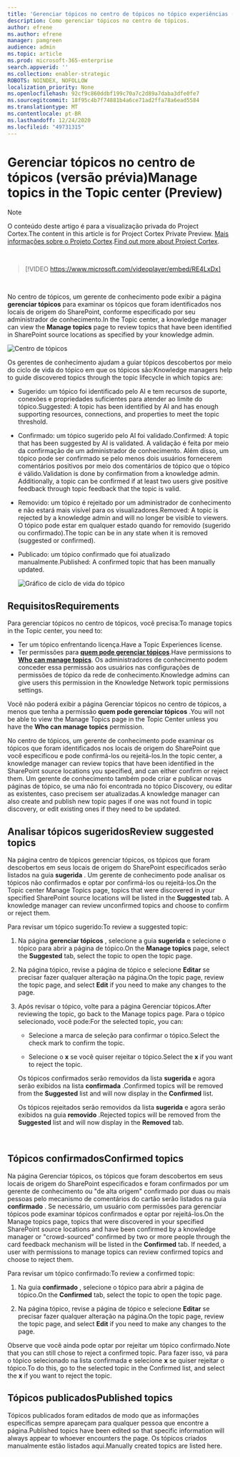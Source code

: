 ```yaml
---
title: 'Gerenciar tópicos no centro de tópicos no tópico experiências (versão prévia) '
description: Como gerenciar tópicos no centro de tópicos.
author: efrene
ms.author: efrene
manager: pamgreen
audience: admin
ms.topic: article
ms.prod: microsoft-365-enterprise
search.appverid: ''
ms.collection: enabler-strategic
ROBOTS: NOINDEX, NOFOLLOW
localization_priority: None
ms.openlocfilehash: 92cf9c860ddbf199c70a7c2d89a7daba3dfe0fe7
ms.sourcegitcommit: 18f95c4b7f74881b4a6ce71ad2ffa78a6ead5584
ms.translationtype: MT
ms.contentlocale: pt-BR
ms.lasthandoff: 12/24/2020
ms.locfileid: "49731315"
---
```

# <a name="manage-topics-in-the-topic-center-preview"></a><span data-ttu-id="8eb2f-103">Gerenciar tópicos no centro de tópicos (versão prévia)</span><span class="sxs-lookup"><span data-stu-id="8eb2f-103">Manage topics in the Topic center (Preview)</span></span>

> [!Note] 
> <span data-ttu-id="8eb2f-104">O conteúdo deste artigo é para a visualização privada do Project Cortex.</span><span class="sxs-lookup"><span data-stu-id="8eb2f-104">The content in this article is for Project Cortex Private Preview.</span></span> <span data-ttu-id="8eb2f-105">[Mais informações sobre o Projeto Cortex](https://aka.ms/projectcortex).</span><span class="sxs-lookup"><span data-stu-id="8eb2f-105">[Find out more about Project Cortex](https://aka.ms/projectcortex).</span></span>

</br>

> [!VIDEO https://www.microsoft.com/videoplayer/embed/RE4LxDx]  

</br>


<span data-ttu-id="8eb2f-106">No centro de tópicos, um gerente de conhecimento pode exibir a página **gerenciar tópicos** para examinar os tópicos que foram identificados nos locais de origem do SharePoint, conforme especificado por seu administrador de conhecimento.</span><span class="sxs-lookup"><span data-stu-id="8eb2f-106">In the Topic center, a knowledge manager can view the **Manage topics** page to review topics that have been identified in SharePoint source locations as specified by your knowledge admin.</span></span>  

   ![Centro de tópicos](../media/knowledge-management/topic-center.png) </br> 



<span data-ttu-id="8eb2f-108">Os gerentes de conhecimento ajudam a guiar tópicos descobertos por meio do ciclo de vida do tópico em que os tópicos são:</span><span class="sxs-lookup"><span data-stu-id="8eb2f-108">Knowledge managers help to guide discovered topics through the topic lifecycle in which topics are:</span></span>

- <span data-ttu-id="8eb2f-109">Sugerido: um tópico foi identificado pelo AI e tem recursos de suporte, conexões e propriedades suficientes para atender ao limite do tópico.</span><span class="sxs-lookup"><span data-stu-id="8eb2f-109">Suggested: A topic has been identified by AI and has enough supporting resources, connections, and properties to meet the topic threshold.</span></span>
- <span data-ttu-id="8eb2f-110">Confirmado: um tópico sugerido pelo AI foi validado.</span><span class="sxs-lookup"><span data-stu-id="8eb2f-110">Confirmed: A topic that has been suggested by AI is validated.</span></span> <span data-ttu-id="8eb2f-111">A validação é feita por meio da confirmação de um administrador de conhecimento. Além disso, um tópico pode ser confirmado se pelo menos dois usuários fornecerem comentários positivos por meio dos comentários de tópico que o tópico é válido.</span><span class="sxs-lookup"><span data-stu-id="8eb2f-111">Validation is done by confirmation from a knowledge admin. Additionally, a topic can be confirmed if at least two users give positive feedback through topic feedback that the topic is valid.</span></span>
- <span data-ttu-id="8eb2f-112">Removido: um tópico é rejeitado por um administrador de conhecimento e não estará mais visível para os visualizadores.</span><span class="sxs-lookup"><span data-stu-id="8eb2f-112">Removed: A topic is rejected by a knowledge admin and will no longer be visible to viewers.</span></span> <span data-ttu-id="8eb2f-113">O tópico pode estar em qualquer estado quando for removido (sugerido ou confirmado).</span><span class="sxs-lookup"><span data-stu-id="8eb2f-113">The topic can be in any state when it is removed (suggested or confirmed).</span></span> 
- <span data-ttu-id="8eb2f-114">Publicado: um tópico confirmado que foi atualizado manualmente.</span><span class="sxs-lookup"><span data-stu-id="8eb2f-114">Published: A confirmed topic that has been manually updated.</span></span>

   ![Gráfico de ciclo de vida do tópico](../media/knowledge-management/topic-lifecycle.png) </br> 

## <a name="requirements"></a><span data-ttu-id="8eb2f-116">Requisitos</span><span class="sxs-lookup"><span data-stu-id="8eb2f-116">Requirements</span></span>

<span data-ttu-id="8eb2f-117">Para gerenciar tópicos no centro de tópicos, você precisa:</span><span class="sxs-lookup"><span data-stu-id="8eb2f-117">To manage topics in the Topic center, you need to:</span></span>
- <span data-ttu-id="8eb2f-118">Ter um tópico enfrentando licença.</span><span class="sxs-lookup"><span data-stu-id="8eb2f-118">Have a Topic Experiences license.</span></span>
- <span data-ttu-id="8eb2f-119">Ter permissões para [**quem pode gerenciar tópicos**](https://docs.microsoft.com/microsoft-365/knowledge/topic-experiences-user-permissions).</span><span class="sxs-lookup"><span data-stu-id="8eb2f-119">Have permissions to [**Who can manage topics**](https://docs.microsoft.com/microsoft-365/knowledge/topic-experiences-user-permissions).</span></span> <span data-ttu-id="8eb2f-120">Os administradores de conhecimento podem conceder essa permissão aos usuários nas configurações de permissões de tópico da rede de conhecimento.</span><span class="sxs-lookup"><span data-stu-id="8eb2f-120">Knowledge admins can give users this permission in the Knowledge Network topic permissions settings.</span></span> 

<span data-ttu-id="8eb2f-121">Você não poderá exibir a página Gerenciar tópicos no centro de tópicos, a menos que tenha a permissão **quem pode gerenciar tópicos** .</span><span class="sxs-lookup"><span data-stu-id="8eb2f-121">You will not be able to view the Manage Topics page in the Topic Center unless you have the **Who can manage topics** permission.</span></span>

<span data-ttu-id="8eb2f-122">No centro de tópicos, um gerente de conhecimento pode examinar os tópicos que foram identificados nos locais de origem do SharePoint que você especificou e pode confirmá-los ou rejeitá-los.</span><span class="sxs-lookup"><span data-stu-id="8eb2f-122">In the topic center, a knowledge manager can review topics that have been identified in the SharePoint source locations you specified, and can either confirm or reject them.</span></span> <span data-ttu-id="8eb2f-123">Um gerente de conhecimento também pode criar e publicar novas páginas de tópico, se uma não foi encontrada no tópico Discovery, ou editar as existentes, caso precisem ser atualizadas.</span><span class="sxs-lookup"><span data-stu-id="8eb2f-123">A knowledge manager can also create and publish new topic pages if one was not found in topic discovery, or edit existing ones if they need to be updated.</span></span>


## <a name="review-suggested-topics"></a><span data-ttu-id="8eb2f-124">Analisar tópicos sugeridos</span><span class="sxs-lookup"><span data-stu-id="8eb2f-124">Review suggested topics</span></span>

<span data-ttu-id="8eb2f-125">Na página centro de tópicos gerenciar tópicos, os tópicos que foram descobertos em seus locais de origem do SharePoint especificados serão listados na guia **sugerida** . Um gerente de conhecimento pode analisar os tópicos não confirmados e optar por confirmá-los ou rejeitá-los.</span><span class="sxs-lookup"><span data-stu-id="8eb2f-125">On the Topic center Manage Topics page, topics that were discovered in your specified SharePoint source locations will be listed in the **Suggested** tab. A knowledge manager can review unconfirmed topics and choose to confirm or reject them.</span></span>

<span data-ttu-id="8eb2f-126">Para revisar um tópico sugerido:</span><span class="sxs-lookup"><span data-stu-id="8eb2f-126">To review a suggested topic:</span></span>

1. <span data-ttu-id="8eb2f-127">Na página **gerenciar tópicos** , selecione a guia **sugerida** e selecione o tópico para abrir a página de tópico.</span><span class="sxs-lookup"><span data-stu-id="8eb2f-127">On the **Manage topics** page, select the **Suggested** tab, select the topic to open the topic page.</span></span></br>

2. <span data-ttu-id="8eb2f-128">Na página tópico, revise a página de tópico e selecione **Editar** se precisar fazer qualquer alteração na página.</span><span class="sxs-lookup"><span data-stu-id="8eb2f-128">On the topic page, review the topic page, and select **Edit** if you need to make any changes to the page.</span></span>

3. <span data-ttu-id="8eb2f-129">Após revisar o tópico, volte para a página Gerenciar tópicos.</span><span class="sxs-lookup"><span data-stu-id="8eb2f-129">After reviewing the topic, go back to the Manage topics page.</span></span> <span data-ttu-id="8eb2f-130">Para o tópico selecionado, você pode:</span><span class="sxs-lookup"><span data-stu-id="8eb2f-130">For the selected topic, you can:</span></span>

   - <span data-ttu-id="8eb2f-131">Selecione a marca de seleção para confirmar o tópico.</span><span class="sxs-lookup"><span data-stu-id="8eb2f-131">Select the check mark to confirm the topic.</span></span>
    
   - <span data-ttu-id="8eb2f-132">Selecione o **x** se você quiser rejeitar o tópico.</span><span class="sxs-lookup"><span data-stu-id="8eb2f-132">Select the **x** if you want to reject the topic.</span></span>

    <span data-ttu-id="8eb2f-133">Os tópicos confirmados serão removidos da lista **sugerida** e agora serão exibidos na lista **confirmada** .</span><span class="sxs-lookup"><span data-stu-id="8eb2f-133">Confirmed topics will be removed from the **Suggested** list and will now display in the **Confirmed** list.</span></span>

    <span data-ttu-id="8eb2f-134">Os tópicos rejeitados serão removidos da lista **sugerida** e agora serão exibidos na guia **removido** .</span><span class="sxs-lookup"><span data-stu-id="8eb2f-134">Rejected topics will be removed from the **Suggested** list and will now display in the **Removed** tab.</span></span>

   </br> 

## <a name="confirmed-topics"></a><span data-ttu-id="8eb2f-135">Tópicos confirmados</span><span class="sxs-lookup"><span data-stu-id="8eb2f-135">Confirmed topics</span></span>

<span data-ttu-id="8eb2f-136">Na página Gerenciar tópicos, os tópicos que foram descobertos em seus locais de origem do SharePoint especificados e foram confirmados por um gerente de conhecimento ou "de alta origem" confirmado por duas ou mais pessoas pelo mecanismo de comentários do cartão serão listados na guia **confirmado** . Se necessário, um usuário com permissões para gerenciar tópicos pode examinar tópicos confirmados e optar por rejeitá-los.</span><span class="sxs-lookup"><span data-stu-id="8eb2f-136">On the Manage topics page, topics that were discovered in your specified SharePoint source locations and have been confirmed by a knowledge manager or "crowd-sourced" confirmed by two or more people through the card feedback mechanism will be listed in the **Confirmed** tab. If needed, a user with permissions to manage topics can review confirmed topics and choose to reject them.</span></span>

<span data-ttu-id="8eb2f-137">Para revisar um tópico confirmado:</span><span class="sxs-lookup"><span data-stu-id="8eb2f-137">To review a confirmed topic:</span></span>

1. <span data-ttu-id="8eb2f-138">Na guia **confirmado** , selecione o tópico para abrir a página de tópico.</span><span class="sxs-lookup"><span data-stu-id="8eb2f-138">On the **Confirmed** tab, select the topic to open the topic page.</span></span></br>

2. <span data-ttu-id="8eb2f-139">Na página tópico, revise a página de tópico e selecione **Editar** se precisar fazer qualquer alteração na página.</span><span class="sxs-lookup"><span data-stu-id="8eb2f-139">On the topic page, review the topic page, and select **Edit** if you need to make any changes to the page.</span></span>

<span data-ttu-id="8eb2f-140">Observe que você ainda pode optar por rejeitar um tópico confirmado.</span><span class="sxs-lookup"><span data-stu-id="8eb2f-140">Note that you can still chose to reject a confirmed topic.</span></span>  <span data-ttu-id="8eb2f-141">Para fazer isso, vá para o tópico selecionado na lista confirmada e selecione **x** se quiser rejeitar o tópico.</span><span class="sxs-lookup"><span data-stu-id="8eb2f-141">To do this, go to the selected topic in the Confirmed list, and select the **x** if you want to reject the topic.</span></span>

## <a name="published-topics"></a><span data-ttu-id="8eb2f-142">Tópicos publicados</span><span class="sxs-lookup"><span data-stu-id="8eb2f-142">Published topics</span></span>
<span data-ttu-id="8eb2f-143">Tópicos publicados foram editados de modo que as informações específicas sempre apareçam para qualquer pessoa que encontre a página.</span><span class="sxs-lookup"><span data-stu-id="8eb2f-143">Published topics have been edited so that specific information will always appear to whoever encounters the page.</span></span> <span data-ttu-id="8eb2f-144">Os tópicos criados manualmente estão listados aqui.</span><span class="sxs-lookup"><span data-stu-id="8eb2f-144">Manually created topics are listed here.</span></span>




